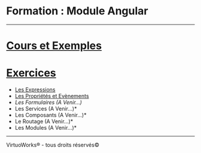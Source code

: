 # Formation : Module Angular

---


# [Cours et Exemples](./cours)

# [Exercices](./exercices)

* [Les Expressions](./exercices/1-expressions)
* [Les Propriétés et Evènements](./exercices/2-proprietes-evenements)
* *Les Formulaires (A  Venir...)*
* Les Services (A  Venir...)*
* Les Composants (A  Venir...)*
* Le Routage (A  Venir...)*
* Les Modules (A  Venir...)*

---

VirtuoWorks® - tous droits réservés©